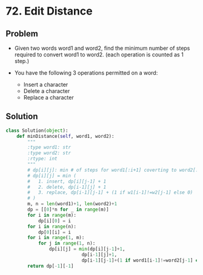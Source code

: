 # 72. Edit Distance

## Problem
- Given two words word1 and word2, find the minimum number of steps required to convert word1 to word2. (each operation is counted as 1 step.)

- You have the following 3 operations permitted on a word:
    + Insert a character
    + Delete a character
    + Replace a character

## Solution
```python
class Solution(object):
    def minDistance(self, word1, word2):
        """
        :type word1: str
        :type word2: str
        :rtype: int
        """
        # dp[i][j]: min # of steps for word1[:i+1] coverting to word2[:j+1]
        # dp[i][j] = min (
        #   1. insert, dp[i][j-1] + 1
        #   2. delete, dp[i-1][j] + 1
        #   3. replace, dp[i-1][j-1] + (1 if w1[i-1]!=w2[j-1] else 0)
        # )
        m, n = len(word1)+1, len(word2)+1
        dp = [[0]*n for _ in range(m)]
        for i in range(m):
            dp[i][0] = i
        for i in range(n):
            dp[0][i] = i
        for i in range(1, m):
            for j in range(1, n):
                dp[i][j] = min(dp[i][j-1]+1,
                            dp[i-1][j]+1,
                            dp[i-1][j-1]+(1 if word1[i-1]!=word2[j-1] else 0))
        return dp[-1][-1]
```
